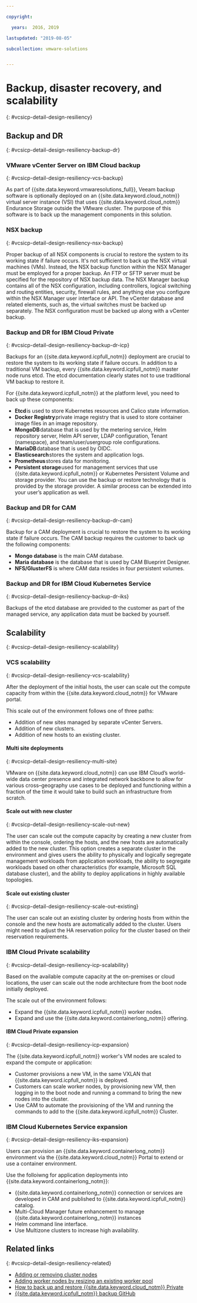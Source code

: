 ```yaml
---

copyright:

  years:  2016, 2019

lastupdated: "2019-08-05"

subcollection: vmware-solutions


---
```


# Backup, disaster recovery, and scalability
{: #vcsicp-detail-design-resiliency}

## Backup and DR
{: #vcsicp-detail-design-resiliency-backup-dr}

### VMware vCenter Server on IBM Cloud backup
{: #vcsicp-detail-design-resiliency-vcs-backup}

As part of {{site.data.keyword.vmwaresolutions_full}}, Veeam backup software is optionally deployed on an {{site.data.keyword.cloud_notm}} virtual server instance (VSI) that uses {{site.data.keyword.cloud_notm}} Endurance Storage outside the VMware cluster. The purpose of this software is to back up the management components in this solution.

### NSX backup
{: #vcsicp-detail-design-resiliency-nsx-backup}

Proper backup of all NSX components is crucial to restore the system to its working state if failure occurs. It's not sufficient to back up the NSX virtual machines (VMs). Instead, the NSX backup function within the NSX Manager must be employed for a proper backup. An FTP or SFTP server must be specified for the repository of NSX backup data.
The NSX Manager backup contains all of the NSX configuration, including controllers, logical switching and routing entities, security, firewall rules, and anything else you configure within the NSX Manager user interface or API. The vCenter database and related elements, such as, the virtual switches must be backed up separately. The NSX configuration must be backed up along with a vCenter backup.

### Backup and DR for IBM Cloud Private
{: #vcsicp-detail-design-resiliency-backup-dr-icp}

Backups for an {{site.data.keyword.icpfull_notm}} deployment are crucial to restore the system to its working state if failure occurs. In addition to a traditional VM backup, every {{site.data.keyword.icpfull_notm}} master node runs etcd. The etcd documentation clearly states not to use traditional VM backup to restore it.

For {{site.data.keyword.icpfull_notm}} at the platform level, you need to back up these components:
- **Etcd** is used to store Kubernetes resources and Calico state information.
- **Docker Registry** private image registry that is used to store container image files in an image repository.
- **MongoDB** database that is used by the metering service, Helm repository server, Helm API server, LDAP configuration, Tenant (namespace), and team/user/usergroup role configurations.
- **MariaDB** database that is used by OIDC.
- **Elasticsearch** stores the system and application logs.
- **Prometheus** stores data for monitoring.
- **Persistent storage** used for management services that use {{site.data.keyword.icpfull_notm}} or Kubernetes Persistent Volume and storage provider. You can use the backup or restore technology that is provided by the storage provider. A similar process can be extended into your user’s application as well.

### Backup and DR for CAM
{: #vcsicp-detail-design-resiliency-backup-dr-cam}

Backup for a CAM deployment is crucial to restore the system to its working state if failure occurs. The CAM backup requires the customer to back up the following components:
- **Mongo database** is the main CAM database.
- **Maria database** is the database that is used by CAM Blueprint Designer.
- **NFS/GlusterFS** is where CAM data resides in four persistent volumes.

### Backup and DR for IBM Cloud Kubernetes Service
{: #vcsicp-detail-design-resiliency-backup-dr-iks}

Backups of the etcd database are provided to the customer as part of the managed service, any application data must be backed by yourself.

## Scalability
{: #vcsicp-detail-design-resiliency-scalability}

### VCS scalability
{: #vcsicp-detail-design-resiliency-vcs-scalability}

After the deployment of the initial hosts, the user can scale out the compute capacity from within the {{site.data.keyword.cloud_notm}} for VMware portal.

This scale out of the environment follows one of three paths:
- Addition of new sites managed by separate vCenter Servers.
- Addition of new clusters.
- Addition of new hosts to an existing cluster.

#### Multi site deployments
{: #vcsicp-detail-design-resiliency-multi-site}

VMware on {{site.data.keyword.cloud_notm}} can use IBM Cloud’s world–wide data center presence and integrated network backbone to allow for various cross–geography use cases to be deployed and functioning within a fraction of the time it would take to build such an infrastructure from scratch.

#### Scale out with new cluster
{: #vcsicp-detail-design-resiliency-scale-out-new}

The user can scale out the compute capacity by creating a new cluster from within the console, ordering the hosts, and the new hosts are automatically added to the new cluster. This option creates a separate cluster in the environment and gives users the ability to physically and logically segregate management workloads from application workloads, the ability to segregate workloads based on other characteristics (for example, Microsoft SQL database cluster), and the ability to deploy applications in highly available topologies.

#### Scale out existing cluster
{: #vcsicp-detail-design-resiliency-scale-out-existing}

The user can scale out an existing cluster by ordering hosts from within the console and the new hosts are automatically added to the cluster. Users might need to adjust the HA reservation policy for the cluster based on their reservation requirements.

### IBM Cloud Private scalability
{: #vcsicp-detail-design-resiliency-icp-scalability}

Based on the available compute capacity at the on-premises or cloud locations, the user can scale out the node architecture from the boot node initially deployed.

The scale out of the environment follows:
- Expand the {{site.data.keyword.icpfull_notm}} worker nodes.
- Expand and use the {{site.data.keyword.containerlong_notm}} offering.

#### IBM Cloud Private expansion
{: #vcsicp-detail-design-resiliency-icp-expansion}

The {{site.data.keyword.icpfull_notm}} worker's VM nodes are scaled to expand the compute or application:
- Customer provisions a new VM, in the same VXLAN that {{site.data.keyword.icpfull_notm}} is deployed.
- Customers can scale worker nodes, by provisioning new VM, then logging in to the boot node and running a command to bring the new nodes into the cluster.
- Use CAM to automate the provisioning of the VM and running the commands to add to the {{site.data.keyword.icpfull_notm}} Cluster.

###  IBM Cloud Kubernetes Service expansion
{: #vcsicp-detail-design-resiliency-iks-expansion}

Users can provision an {{site.data.keyword.containerlong_notm}} environment via the {{site.data.keyword.cloud_notm}} Portal to extend or use a container environment.

Use the folloiwng for application deployments into {{site.data.keyword.containerlong_notm}}:
- {{site.data.keyword.containerlong_notm}} connection or services are developed in CAM and published to {{site.data.keyword.icpfull_notm}} catalog.
- Multi-Cloud Manager future enhancement to manage {{site.data.keyword.containerlong_notm}} instances
- Helm command line interface.
- Use Multizone clusters to increase high availability.

## Related links
{: #vcsicp-detail-design-resiliency-related}

* [Adding or removing cluster nodes](https://www.ibm.com/support/knowledgecenter/en/SSBS6K_2.1.0.3/installing/modify_cluster.html)
* [Adding worker nodes by resizing an existing worker pool](/docs/containers?topic=containers-clusters)
* [How to back up and restore {{site.data.keyword.cloud_notm}} Private](https://medium.com/ibm-cloud/how-to-backup-and-restore-ibm-cloud-private-part-1-b6300dc1d7d8)
* [{{site.data.keyword.icpfull_notm}} backup GitHub](https://github.com/ibm-cloud-architecture/icp-backup/)
